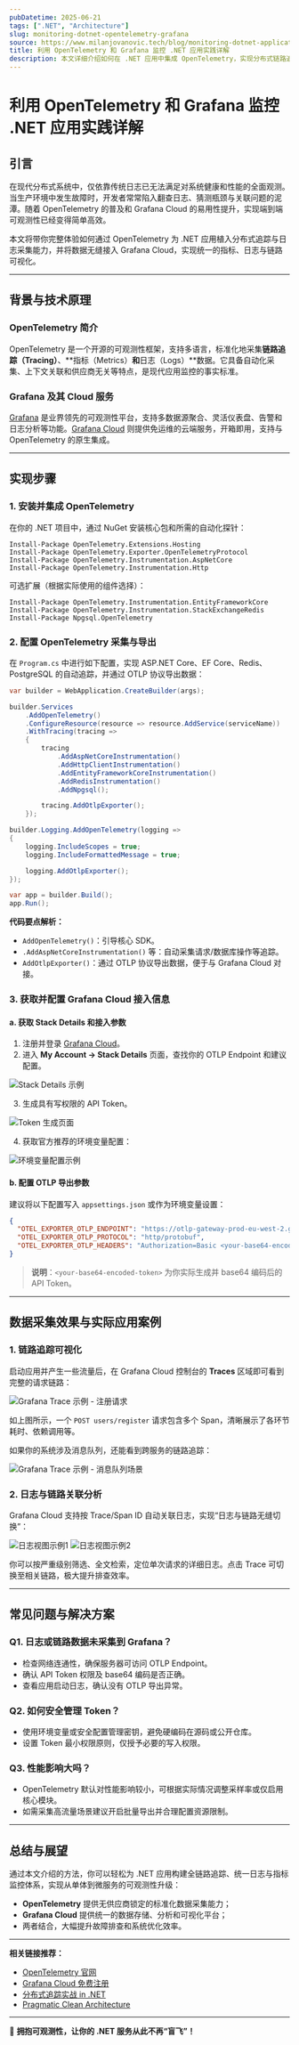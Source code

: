 ```yaml
---
pubDatetime: 2025-06-21
tags: [".NET", "Architecture"]
slug: monitoring-dotnet-opentelemetry-grafana
source: https://www.milanjovanovic.tech/blog/monitoring-dotnet-applications-with-opentelemetry-and-grafana
title: 利用 OpenTelemetry 和 Grafana 监控 .NET 应用实践详解
description: 本文详细介绍如何在 .NET 应用中集成 OpenTelemetry，实现分布式链路追踪与日志采集，并通过 Grafana Cloud 进行统一可观测性展示。内容涵盖原理、实现步骤、关键代码解析、实际效果与常见问题解决方案，助力开发者构建高效、可观测的生产系统。
---
```


# 利用 OpenTelemetry 和 Grafana 监控 .NET 应用实践详解

## 引言

在现代分布式系统中，仅依靠传统日志已无法满足对系统健康和性能的全面观测。当生产环境中发生故障时，开发者常常陷入翻查日志、猜测瓶颈与关联问题的泥潭。随着 OpenTelemetry 的普及和 Grafana Cloud 的易用性提升，实现端到端可观测性已经变得简单高效。

本文将带你完整体验如何通过 OpenTelemetry 为 .NET 应用植入分布式追踪与日志采集能力，并将数据无缝接入 Grafana Cloud，实现统一的指标、日志与链路可视化。

---

## 背景与技术原理

### OpenTelemetry 简介

OpenTelemetry 是一个开源的可观测性框架，支持多语言，标准化地采集**链路追踪（Tracing）**、**指标（Metrics）**和**日志（Logs）**数据。它具备自动化采集、上下文关联和供应商无关等特点，是现代应用监控的事实标准。

### Grafana 及其 Cloud 服务

[Grafana](https://grafana.com/) 是业界领先的可观测性平台，支持多数据源聚合、灵活仪表盘、告警和日志分析等功能。[Grafana Cloud](https://grafana.com/products/cloud/) 则提供免运维的云端服务，开箱即用，支持与 OpenTelemetry 的原生集成。

---

## 实现步骤

### 1. 安装并集成 OpenTelemetry

在你的 .NET 项目中，通过 NuGet 安装核心包和所需的自动化探针：

```shell
Install-Package OpenTelemetry.Extensions.Hosting
Install-Package OpenTelemetry.Exporter.OpenTelemetryProtocol
Install-Package OpenTelemetry.Instrumentation.AspNetCore
Install-Package OpenTelemetry.Instrumentation.Http
```

可选扩展（根据实际使用的组件选择）：

```shell
Install-Package OpenTelemetry.Instrumentation.EntityFrameworkCore
Install-Package OpenTelemetry.Instrumentation.StackExchangeRedis
Install-Package Npgsql.OpenTelemetry
```

### 2. 配置 OpenTelemetry 采集与导出

在 `Program.cs` 中进行如下配置，实现 ASP.NET Core、EF Core、Redis、PostgreSQL 的自动追踪，并通过 OTLP 协议导出数据：

```csharp
var builder = WebApplication.CreateBuilder(args);

builder.Services
    .AddOpenTelemetry()
    .ConfigureResource(resource => resource.AddService(serviceName))
    .WithTracing(tracing =>
    {
        tracing
            .AddAspNetCoreInstrumentation()
            .AddHttpClientInstrumentation()
            .AddEntityFrameworkCoreInstrumentation()
            .AddRedisInstrumentation()
            .AddNpgsql();

        tracing.AddOtlpExporter();
    });

builder.Logging.AddOpenTelemetry(logging =>
{
    logging.IncludeScopes = true;
    logging.IncludeFormattedMessage = true;

    logging.AddOtlpExporter();
});

var app = builder.Build();
app.Run();
```

**代码要点解析：**

- `AddOpenTelemetry()`：引导核心 SDK。
- `.AddAspNetCoreInstrumentation()` 等：自动采集请求/数据库操作等追踪。
- `AddOtlpExporter()`：通过 OTLP 协议导出数据，便于与 Grafana Cloud 对接。

### 3. 获取并配置 Grafana Cloud 接入信息

#### a. 获取 Stack Details 和接入参数

1. 注册并登录 [Grafana Cloud](https://grafana.com/auth/sign-up/create-user)。
2. 进入 **My Account → Stack Details** 页面，查找你的 OTLP Endpoint 和建议配置。

![Stack Details 示例](https://www.milanjovanovic.tech/blogs/mnw_147/grafana_setup.png?imwidth=3840)

3. 生成具有写权限的 API Token。

![Token 生成页面](https://www.milanjovanovic.tech/blogs/mnw_147/grafana_setup_token.png?imwidth=3840)

4. 获取官方推荐的环境变量配置：

![环境变量配置示例](https://www.milanjovanovic.tech/blogs/mnw_147/grafana_setup_env_vars.png?imwidth=3840)

#### b. 配置 OTLP 导出参数

建议将以下配置写入 `appsettings.json` 或作为环境变量设置：

```json
{
  "OTEL_EXPORTER_OTLP_ENDPOINT": "https://otlp-gateway-prod-eu-west-2.grafana.net/otlp",
  "OTEL_EXPORTER_OTLP_PROTOCOL": "http/protobuf",
  "OTEL_EXPORTER_OTLP_HEADERS": "Authorization=Basic <your-base64-encoded-token>"
}
```

> **说明**：`<your-base64-encoded-token>` 为你实际生成并 base64 编码后的 API Token。

---

## 数据采集效果与实际应用案例

### 1. 链路追踪可视化

启动应用并产生一些流量后，在 Grafana Cloud 控制台的 **Traces** 区域即可看到完整的请求链路：

![Grafana Trace 示例 - 注册请求](https://www.milanjovanovic.tech/blogs/mnw_147/grafana_trace_1.png?imwidth=3840)

如上图所示，一个 `POST users/register` 请求包含多个 Span，清晰展示了各环节耗时、依赖调用等。

如果你的系统涉及消息队列，还能看到跨服务的链路追踪：

![Grafana Trace 示例 - 消息队列场景](https://www.milanjovanovic.tech/blogs/mnw_147/grafana_trace_2.png?imwidth=3840)

### 2. 日志与链路关联分析

Grafana Cloud 支持按 Trace/Span ID 自动关联日志，实现“日志与链路无缝切换”：

![日志视图示例1](https://www.milanjovanovic.tech/blogs/mnw_147/grafana_logs_1.png?imwidth=3840)
![日志视图示例2](https://www.milanjovanovic.tech/blogs/mnw_147/grafana_logs_2.png?imwidth=3840)

你可以按严重级别筛选、全文检索，定位单次请求的详细日志。点击 Trace 可切换至相关链路，极大提升排查效率。

---

## 常见问题与解决方案

### Q1. 日志或链路数据未采集到 Grafana？

- 检查网络连通性，确保服务器可访问 OTLP Endpoint。
- 确认 API Token 权限及 base64 编码是否正确。
- 查看应用启动日志，确认没有 OTLP 导出异常。

### Q2. 如何安全管理 Token？

- 使用环境变量或安全配置管理密钥，避免硬编码在源码或公开仓库。
- 设置 Token 最小权限原则，仅授予必要的写入权限。

### Q3. 性能影响大吗？

- OpenTelemetry 默认对性能影响较小，可根据实际情况调整采样率或仅启用核心模块。
- 如需采集高流量场景建议开启批量导出并合理配置资源限制。

---

## 总结与展望

通过本文介绍的方法，你可以轻松为 .NET 应用构建全链路追踪、统一日志与指标监控体系，实现从单体到微服务的可观测性升级：

- **OpenTelemetry** 提供无供应商锁定的标准化数据采集能力；
- **Grafana Cloud** 提供统一的数据存储、分析和可视化平台；
- 两者结合，大幅提升故障排查和系统优化效率。

---

**相关链接推荐：**

- [OpenTelemetry 官网](https://opentelemetry.io/)
- [Grafana Cloud 免费注册](https://grafana.com/auth/sign-up/create-user)
- [分布式追踪实战 in .NET](https://www.milanjovanovic.tech/blog/introduction-to-distributed-tracing-with-opentelemetry-in-dotnet)
- [Pragmatic Clean Architecture](https://www.milanjovanovic.tech/pragmatic-clean-architecture)

---

🎯 **拥抱可观测性，让你的 .NET 服务从此不再“盲飞”！**

